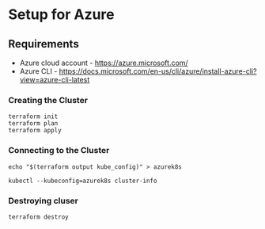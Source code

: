 # Setup for Azure

## Requirements

- Azure cloud account - https://azure.microsoft.com/
- Azure CLI - https://docs.microsoft.com/en-us/cli/azure/install-azure-cli?view=azure-cli-latest

### Creating the Cluster

```
terraform init
terraform plan
terraform apply
```


### Connecting to the Cluster

```
echo "$(terraform output kube_config)" > azurek8s
```

```
kubectl --kubeconfig=azurek8s cluster-info
```

### Destroying cluser

```
terraform destroy
```
